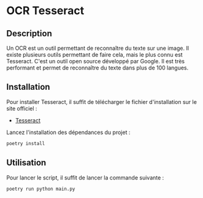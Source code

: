 # OCR Tesseract

## Description

Un OCR est un outil permettant de reconnaître du texte sur une image. Il existe plusieurs outils permettant de faire cela, mais le plus connu est Tesseract. C'est un outil open source développé par Google. Il est très performant et permet de reconnaître du texte dans plus de 100 langues.

## Installation

Pour installer Tesseract, il suffit de télécharger le fichier d'installation sur le site officiel :

- [Tesseract](https://github.com/UB-Mannheim/tesseract/wiki)

Lancez l'installation des dépendances du projet :

```bash
poetry install
```

## Utilisation

Pour lancer le script, il suffit de lancer la commande suivante :

```bash
poetry run python main.py
```
